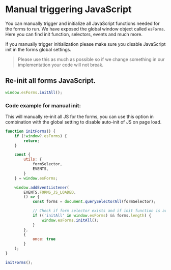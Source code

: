 # Manual triggering JavaScript

You can manually trigger and initialize all JavaScript functions needed for the forms to run. We have exposed the global window object called `esForms`. Here you can find init function, selectors, events and much more.

If you manually trigger initialization please make sure you disable JavaScript init in the forms global settings.

> Please use this as much as possible so if we change something in our implementation your code will not break.

## Re-init all forms JavaScript.
```js
window.esForms.initAll();
```

### Code example for manual init:
This will manually re-init all JS for the forms, you can use this option in combination with the global setting to disable auto-init of JS on page load.

```js
function initForms() {
	if (!window?.esForms) {
		return;
	}

	const {
		utils: {
			formSelector,
			EVENTS,
		}
	} = window.esForms;

	window.addEventListener(
		EVENTS.FORMS_JS_LOADED,
		() => {
			const forms = document.querySelectorAll(formSelector);

			// Check if form selector exists and if init function is available.
			if (('initAll' in window.esForms) && forms.length) {
				window.esForms.initAll();
			}
		},
		{
			once: true
		}
	);
}

initForms();
```

